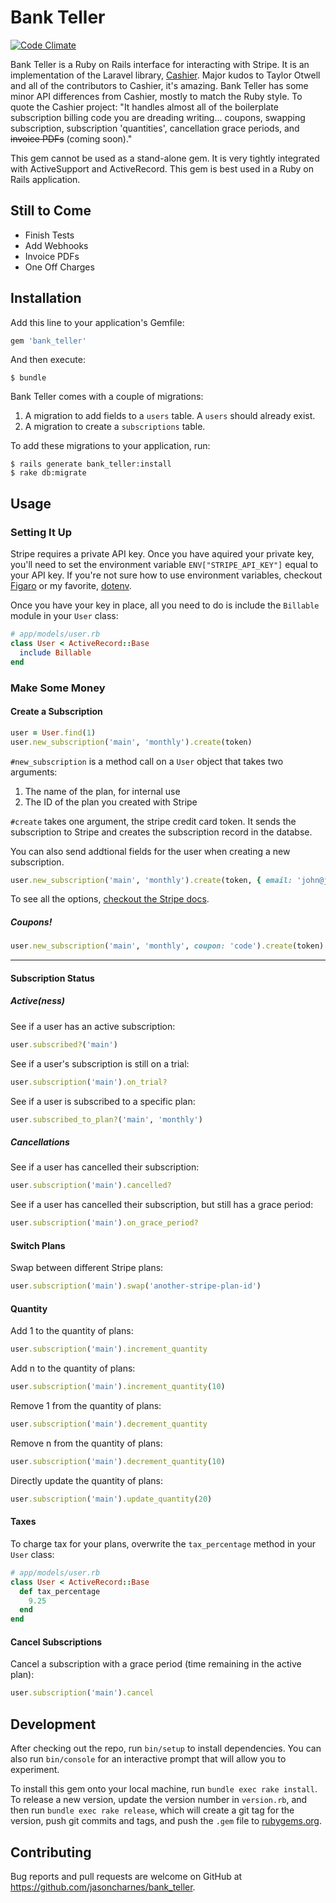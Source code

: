 # Bank Teller
[![Code Climate](https://codeclimate.com/github/jasoncharnes/bank_teller/badges/gpa.svg)](https://codeclimate.com/github/jasoncharnes/bank_teller)

Bank Teller is a Ruby on Rails interface for interacting with Stripe. It is an implementation of the Laravel library, [Cashier](http://github.com/laravel/cashier). Major kudos to Taylor Otwell and all of the contributors to Cashier, it's amazing. Bank Teller has some minor API differences from Cashier, mostly to match the Ruby style. To quote the Cashier project: "It handles almost all of the boilerplate subscription billing code you are dreading writing... coupons, swapping subscription, subscription 'quantities', cancellation grace periods, and <strike>invoice PDFs</strike> (coming soon)."

This gem cannot be used as a stand-alone gem. It is very tightly integrated with ActiveSupport and ActiveRecord. This gem is best used in a Ruby on Rails application.

## Still to Come
- Finish Tests
- Add Webhooks
- Invoice PDFs
- One Off Charges

## Installation

Add this line to your application's Gemfile:

```ruby
gem 'bank_teller'
```

And then execute:

    $ bundle

Bank Teller comes with a couple of migrations:
  1. A migration to add fields to a `users` table. A `users` should already exist.
  2. A migration to create a `subscriptions` table.

To add these migrations to your application, run:

    $ rails generate bank_teller:install
    $ rake db:migrate

## Usage
### Setting It Up
Stripe requires a private API key. Once you have aquired your private key, you'll need to set the environment variable `ENV["STRIPE_API_KEY"]` equal to your API key. If you're not sure how to use environment variables, checkout [Figaro](https://github.com/laserlemon/figaro) or my favorite, [dotenv](https://github.com/bkeepers/dotenv).

Once you have your key in place, all you need to do is include the `Billable` module in your `User` class:

```ruby
# app/models/user.rb
class User < ActiveRecord::Base
  include Billable
end
```

### Make Some Money
#### Create a Subscription
```ruby
user = User.find(1)
user.new_subscription('main', 'monthly').create(token)
```

`#new_subscription` is a method call on a `User` object that takes two arguments:
  1. The name of the plan, for internal use
  2. The ID of the plan you created with Stripe

`#create` takes one argument, the stripe credit card token. It sends the subscription to Stripe and creates the subscription record in the databse.

You can also send addtional fields for the user when creating a new subscription.

```ruby
user.new_subscription('main', 'monthly').create(token, { email: 'john@johndoe.com' })
```

To see all the options, [checkout the Stripe docs](https://stripe.com/docs/api#create_customer).

##### Coupons!
```ruby
user.new_subscription('main', 'monthly', coupon: 'code').create(token)
```

<hr>

#### Subscription Status
##### Active(ness)
See if a user has an active subscription:
```ruby
user.subscribed?('main')
```

See if a user's subscription is still on a trial:
```ruby
user.subscription('main').on_trial?
```

See if a user is subscribed to a specific plan:
```ruby
user.subscribed_to_plan?('main', 'monthly')
```

##### Cancellations
See if a user has cancelled their subscription:
```ruby
user.subscription('main').cancelled?
```

See if a user has cancelled their subscription, but still has a grace period:
```ruby
user.subscription('main').on_grace_period?
```

#### Switch Plans
Swap between different Stripe plans:
```ruby
user.subscription('main').swap('another-stripe-plan-id')
```

#### Quantity
Add 1 to the quantity of plans:
```ruby
user.subscription('main').increment_quantity
```

Add n to the quantity of plans:
```ruby
user.subscription('main').increment_quantity(10)
```

Remove 1 from the quantity of plans:
```ruby
user.subscription('main').decrement_quantity
```

Remove n from the quantity of plans:
```ruby
user.subscription('main').decrement_quantity(10)
```

Directly update the quantity of plans:
```ruby
user.subscription('main').update_quantity(20)
```

#### Taxes
To charge tax for your plans, overwrite the `tax_percentage` method in your `User` class:
```ruby
# app/models/user.rb
class User < ActiveRecord::Base
  def tax_percentage
    9.25
  end
end
```

#### Cancel Subscriptions
Cancel a subscription with a grace period (time remaining in the active plan):
```ruby
user.subscription('main').cancel
```

## Development

After checking out the repo, run `bin/setup` to install dependencies. You can also run `bin/console` for an interactive prompt that will allow you to experiment.

To install this gem onto your local machine, run `bundle exec rake install`. To release a new version, update the version number in `version.rb`, and then run `bundle exec rake release`, which will create a git tag for the version, push git commits and tags, and push the `.gem` file to [rubygems.org](https://rubygems.org).

## Contributing

Bug reports and pull requests are welcome on GitHub at https://github.com/jasoncharnes/bank_teller.

